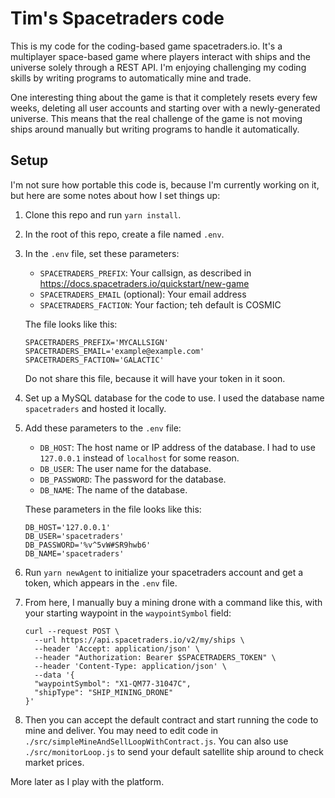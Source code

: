 # Tim's Spacetraders code

This is my code for the coding-based game spacetraders.io.
It's a multiplayer space-based game where players interact with ships and the universe solely through a REST API.
I'm enjoying challenging my coding skills by writing programs to automatically mine and trade.

One interesting thing about the game is that it completely resets every few weeks, deleting all user accounts and starting over with a newly-generated universe.
This means that the real challenge of the game is not moving ships around manually but writing programs to handle it automatically.

## Setup

I'm not sure how portable this code is, because I'm currently working on it, but here are some notes about how I set things up:

1. Clone this repo and run `yarn install`.
1. In the root of this repo, create a file named `.env`.
1. In the `.env` file, set these parameters:

   - `SPACETRADERS_PREFIX`: Your callsign, as described in https://docs.spacetraders.io/quickstart/new-game
   - `SPACETRADERS_EMAIL` (optional): Your email address
   - `SPACETRADERS_FACTION`: Your faction; teh default is COSMIC

   The file looks like this:
   ```
   SPACETRADERS_PREFIX='MYCALLSIGN'
   SPACETRADERS_EMAIL='example@example.com'
   SPACETRADERS_FACTION='GALACTIC'
   ```

   Do not share this file, because it will have your token in it soon.
1. Set up a MySQL database for the code to use. I used the database name `spacetraders` and hosted it locally.
1. Add these parameters to the `.env` file:

   - `DB_HOST`: The host name or IP address of the database. I had to use `127.0.0.1` instead of `localhost` for some reason.
   - `DB_USER`: The user name for the database.
   - `DB_PASSWORD`: The password for the database.
   - `DB_NAME`: The name of the database.

   These parameters in the file looks like this:

   ```
   DB_HOST='127.0.0.1'
   DB_USER='spacetraders'
   DB_PASSWORD='%v^5vW#SR9hwb6'
   DB_NAME='spacetraders'
   ```
1. Run `yarn newAgent` to initialize your spacetraders account and get a token, which appears in the `.env` file.
1. From here, I manually buy a mining drone with a command like this, with your starting waypoint in the `waypointSymbol` field:

   ```shell
   curl --request POST \
     --url https://api.spacetraders.io/v2/my/ships \
     --header 'Accept: application/json' \
     --header "Authorization: Bearer $SPACETRADERS_TOKEN" \
     --header 'Content-Type: application/json' \
     --data '{
     "waypointSymbol": "X1-QM77-31047C",
     "shipType": "SHIP_MINING_DRONE"
   }'
   ```
1. Then you can accept the default contract and start running the code to mine and deliver. You may need to edit code in `./src/simpleMineAndSellLoopWithContract.js`. You can also use `./src/monitorLoop.js` to send your default satellite ship around to check market prices.

More later as I play with the platform.
